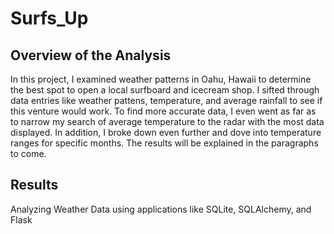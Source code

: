 # Surfs_Up

## Overview of the Analysis
In this project, I examined weather patterns in Oahu, Hawaii to determine the best spot to open a local surfboard and icecream shop. I sifted through data entries like weather pattens, temperature, and average rainfall to see if this venture would work. To find more accurate data, I even went as far as to narrow my search of average temperature to the radar with the most data displayed. In addition, I broke down even further and dove into temperature ranges for specific months. The results will be explained in the paragraphs to come.

## Results





Analyzing Weather Data using applications like SQLite, SQLAlchemy, and Flask
